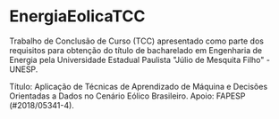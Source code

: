 # EnergiaEolicaTCC
Trabalho de Conclusão de Curso (TCC) apresentado como parte dos requisitos para obtenção do título de bacharelado em Engenharia de Energia pela Universidade Estadual Paulista "Júlio de Mesquita Filho" - UNESP.

Título: Aplicação de Técnicas de Aprendizado de Máquina e Decisões Orientadas a Dados no Cenário Eólico Brasileiro.
Apoio: FAPESP (#2018/05341-4).
